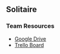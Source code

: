 <!-- ABOUT THE PROJECT -->
## Solitaire

### Team Resources

* [Google Drive](https://drive.google.com/drive/folders/1ArDYT3v12lpqvc-zBx-yUpk1Vk0BT8Ar?usp=sharing)
* [Trello Board](https://trello.com/b/7aPLruv4/project-backlog-bug-tracker)

